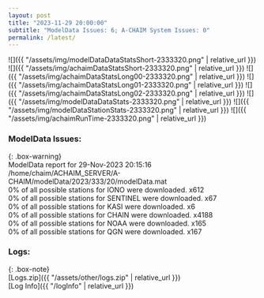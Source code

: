 ```yaml
---
layout: post
title: "2023-11-29 20:00:00"
subtitle: "ModelData Issues: 6; A-CHAIM System Issues: 0"
permalink: /latest/
---
```


![]({{ "/assets/img/modelDataDataStatsShort-2333320.png" | relative_url }})
![]({{ "/assets/img/achaimDataStatsShort-2333320.png" | relative_url }})
![]({{ "/assets/img/achaimDataStatsLong00-2333320.png" | relative_url }})
![]({{ "/assets/img/achaimDataStatsLong01-2333320.png" | relative_url }})
![]({{ "/assets/img/achaimDataStatsLong02-2333320.png" | relative_url }})
![]({{ "/assets/img/modelDataDataStats-2333320.png" | relative_url }})
![]({{ "/assets/img/modelDataStationStats-2333320.png" | relative_url }})
![]({{ "/assets/img/achaimRunTime-2333320.png" | relative_url }})


### ModelData Issues:  
  
{: .box-warning}  
 ModelData report for 29-Nov-2023 20:15:16   
 /home/chaim/ACHAIM_SERVER/A-CHAIM/modelData/2023/333/20/modelData.mat   
 0% of all possible stations for IONO were downloaded. x612   
 0% of all possible stations for SENTINEL were downloaded. x67   
 0% of all possible stations for KASI were downloaded. x6   
 0% of all possible stations for CHAIN were downloaded. x4188   
 0% of all possible stations for NOAA were downloaded. x165   
 0% of all possible stations for QGN were downloaded. x167   
  


### Logs:  
  
{: .box-note}  
[Logs.zip]({{ "/assets/other/logs.zip" | relative_url }})  
[Log Info]({{ "/logInfo" | relative_url }})  
